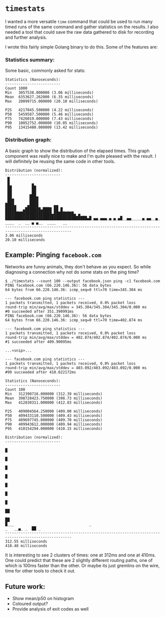 # `timestats`

I wanted a more versatile `time` command that could be used to run many
timed runs of the same command and gather statistics on the results. I also
needed a tool that could save the raw data gathered to disk for recording
and further analysis.

I wrote this fairly simple Golang binary to do this. Some of the features are:

### Statistics summary:

Some basic, commonly asked for stats:

```
Statistics (Nanoseconds):
-------------------------
Count 1000
Min   3057538.000000 (3.06 milliseconds)
Mean  6353627.262000 (6.35 milliseconds)
Max   20099715.000000 (20.10 milliseconds)

P25   4217045.500000 (4.22 milliseconds)
P50   5459587.500000 (5.46 milliseconds)
P75   7426019.000000 (7.43 milliseconds)
P90   10052752.000000 (10.05 milliseconds)
P95   13415480.000000 (13.42 milliseconds)
```

### Distribution graph:

A basic graph to show the distribution of the elapsed times. This graph
component was really nice to make and I'm quite pleased with the result. I will
definitely be reusing the same code in other tools.

```
Distribution (normalized):
-------------------------
 █
 █_         ▄
 ██         ██
 ██         ██
 ██        ███▄
_███       ████
████▄    _▄████  ___  ▄▄
█████_ _▄███████▄████ ██ █_ _ _
█████████████████████▄█████████▄ ▄ _
█████████████████████████████████████▄█_▄▄_▄▄▄_▄_▄_▄█__▄▄_____▄_▄▄__▄_  ____  _  __ ▄ ▄__  ____   __
----------------------------------------------------------------------------------------------------
3.06 milliseconds                                                                 20.10 milliseconds
```

## Example: Pinging `facebook.com`

Networks are funny animals, they don't behave as you expect. So while diagnosing
a connection why not do some stats on the ping time?

```
$ ./timestats --count 100 --output facebook.json ping -c1 facebook.com
PING facebook.com (66.220.146.36): 56 data bytes
64 bytes from 66.220.146.36: icmp_seq=0 ttl=70 time=345.304 ms

--- facebook.com ping statistics ---
1 packets transmitted, 1 packets received, 0.0% packet loss
round-trip min/avg/max/stddev = 345.304/345.304/345.304/0.000 ms
#0 succeeded after 351.390991ms
PING facebook.com (66.220.146.36): 56 data bytes
64 bytes from 66.220.146.36: icmp_seq=0 ttl=70 time=402.874 ms

--- facebook.com ping statistics ---
1 packets transmitted, 1 packets received, 0.0% packet loss
round-trip min/avg/max/stddev = 402.874/402.874/402.874/0.000 ms
#1 succeeded after 409.90095ms

...<snip>...

--- facebook.com ping statistics ---
1 packets transmitted, 1 packets received, 0.0% packet loss
round-trip min/avg/max/stddev = 403.092/403.092/403.092/0.000 ms
#99 succeeded after 410.022172ms

Statistics (Nanoseconds):
-------------------------
Count 100
Min   312390716.000000 (312.39 milliseconds)
Mean  398728423.750000 (398.73 milliseconds)
Max   412830311.000000 (412.83 milliseconds)

P25   409004564.250000 (409.00 milliseconds)
P50   409433110.500000 (409.43 milliseconds)
P75   409697745.000000 (409.70 milliseconds)
P90   409943612.000000 (409.94 milliseconds)
P95   410154294.000000 (410.15 milliseconds)

Distribution (normalized):
-------------------------
                                                                                                █
                                                                                                █
                                                                                                █
                                                                                                █
                                                                                                █
                                                                                                █
                                                                                                █
                                                                                                ██
_                                                                                               ██
█___                                  _                                             _   __▄_ _  ██ _
----------------------------------------------------------------------------------------------------
312.55 milliseconds                                                              410.48 milliseconds
```

It is interesting to see 2 clusters of times: one at 312ms and one at 410ms. One could predict that
these are 2 slightly different routing paths, one of which is 100ms faster than the other. Or maybe
its just gremlins on the wire, time for other tools to check it out.

## Future work:

- Show mean/p50 on histogram
- Coloured output?
- Provide analysis of exit codes as well
